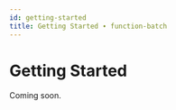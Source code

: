 ```yaml
---
id: getting-started
title: Getting Started ∙ function-batch
---
```


# Getting Started

Coming soon.
